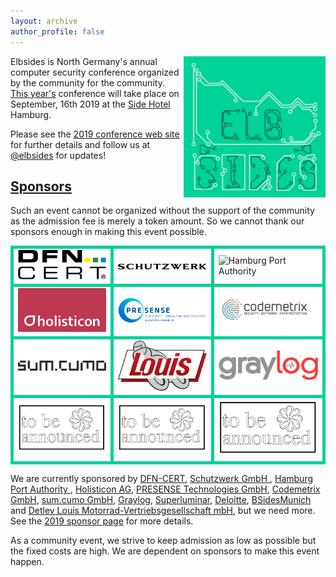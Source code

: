 ```yaml
---
layout: archive
author_profile: false
---
```


<img src="/assets/images/elbsides_teaser_500x500.png" align="right" width="45%" >

Elbsides is North Germany's annual computer security conference organized by the community for the community. [This year's](https://2019.elbsides.de) conference will take place on September, 16th 2019 at the [Side Hotel](https://www.side-hamburg.de) Hamburg.
      
Please see the [2019 conference web site](https://2019.elbsides.de) for further details and follow us at [@elbsides](https://twitter.com/elbsides) for updates!

## [Sponsors](https://2019.elbsides.de/sponsors.html) ##

Such an event cannot be organized without the support of the community as the admission fee is merely a token amount. So we cannot thank our sponsors enough in making this event possible.

<table>
		<tr>
			<td style="background-color: white; border: 5px solid #00d298;">
				<img src="assets/images/dfn-cert.png" alt="DFN-CERT Services GmbH" width="200px" />
			</td>
			<td style="background-color: white; border: 5px solid #00d298;">
				<img src="assets/images/Schutzwerk_Logo_RZ.png" alt="Schutzwerk	GmbH" width="200px"/>
			</td>
			<td style="background-color: white; border: 5px solid #00d298;">
				<img src="assets/images/HPA_Logo_CMYK_mit_Schutzzone_halbes_H.jpg" alt="Hamburg Port Authority" width="200px"/>
			</td>
		</tr>
		<tr>
			<td style="background-color: white; border: 5px solid #00d298;">
				<img src="assets/images/Holisticon-logo2016-white-on-sunrise-cmyk.png" alt="Holisticon" width="200px" />
			</td>
			<td style="background-color: white; border: 5px solid #00d298;">
				<img src="assets/images/Logo_Presense_EN_rgb_blue_www.png" alt="PRESENSE Technologies GmbH" width="200px" />
			</td>
			<td style="background-color: white; border: 5px solid #00d298;">
				<img src="assets/images/codemetrix-logo.jpeg" alt="Codemetrix GmbH" width="200px" />
			</td>
		</tr>
		<tr>
			<td style="background-color: white; border: 5px solid #00d298;">
				<img src="assets/images/sum.cumo-logo.png" alt="sum.cumo GmbH" width="200px" />
			</td>
			<td style="background-color: white; border: 5px solid #00d298;">
				<img src="assets/images/louis-logo.png" alt="Louis" width="200px" />
			</td>
			<td style="background-color: white; border: 5px solid #00d298;">
				<img src="assets/images/Graylog_Logo_FINAL_color.png" alt="Graylog" width="200px" />
			</td>
		</tr>
		<tr>
			<td style="background-color: white; border: 5px solid #00d298;">
				<img src="assets/images/TBA sponsor.png" alt="Sponsor to be announced" width="200px" />
			</td>
			<td style="background-color: white; border: 5px solid #00d298;">
				<img src="assets/images/TBA sponsor.png" alt="Sponsor to be announced" width="200px" />
			</td>
			<td style="background-color: white; border: 5px solid #00d298;">
				<img src="assets/images/TBA sponsor.png" alt="Sponsor to be announced" width="200px" />
			</td>
		</tr>
</table>
	
	
	
We are currently sponsored by [DFN-CERT](https://www.dfn-cert.de),
[Schutzwerk GmbH ](https://www.schutzwerk.com),
[ Hamburg Port Authority ](https://www.hamburg-port-authority.de),
[Holisticon AG](https://www.holisticon.de),
[PRESENSE Technologies GmbH](https://www.pre-sense.de),
[Codemetrix GmbH](https://www.codemetrix.io),
[sum.cumo GmbH](https://www.sumcumo.com),
[Graylog](https://www.graylog.org), [Superluminar](https://superluminar.io), [Deloitte](http://www.deloitte.com/de), 
[BSidesMunich](https://www.bsidesmunich.org) and [Detlev Louis Motorrad-Vertriebsgesellschaft mbH](https://www.louis.eu), but we need more. See
the [2019 sponsor page](https://2019.elbsides.de/sponsors.html) for
more details.
	
As a community event, we strive to keep admission as low as possible but the fixed costs are high. We are dependent on sponsors to make this event happen.

